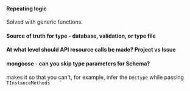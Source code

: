 #### Repeating logic 
Solved with generic functions.

#### Source of truth for type -  database, validation, or type file

#### At what level should API resource calls be made? Project vs Issue

#### mongoose - can you skip type parameters for Schema?
makes it so that you can't, for example, infer the `Doctype` while passing `TInstanceMethods`